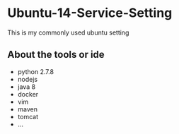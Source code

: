 # Ubuntu-14-Service-Setting
  This is my commonly used ubuntu setting

## About the tools or ide
  * python 2.7.8
  * nodejs
  * java 8
  * docker
  *  vim
  *  maven
  *  tomcat
  *  ...
